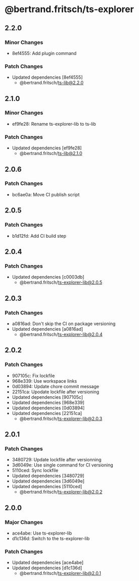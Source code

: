 # @bertrand.fritsch/ts-explorer

## 2.2.0

### Minor Changes

- 8ef4555: Add plugin command

### Patch Changes

- Updated dependencies [8ef4555]
  - @bertrand.fritsch/ts-lib@2.2.0

## 2.1.0

### Minor Changes

- ef9fe28: Rename ts-explorer-lib to ts-lib

### Patch Changes

- Updated dependencies [ef9fe28]
  - @bertrand.fritsch/ts-lib@2.1.0

## 2.0.6

### Patch Changes

- bc6ae0a: Move CI publish script

## 2.0.5

### Patch Changes

- b1d12fd: Add CI build step

## 2.0.4

### Patch Changes

- Updated dependencies [c0003db]
  - @bertrand.fritsch/ts-explorer-lib@2.0.5

## 2.0.3

### Patch Changes

- a0816ad: Don't skip the CI on package versioning
- Updated dependencies [a0816ad]
  - @bertrand.fritsch/ts-explorer-lib@2.0.4

## 2.0.2

### Patch Changes

- 907105c: Fix lockfile
- 968e339: Use workspace links
- 0d03894: Update chore commit message
- 22151ca: Upodate lockfile after versioning
- Updated dependencies [907105c]
- Updated dependencies [968e339]
- Updated dependencies [0d03894]
- Updated dependencies [22151ca]
  - @bertrand.fritsch/ts-explorer-lib@2.0.3

## 2.0.1

### Patch Changes

- 3480729: Update lockfile after versionning
- 3d6049e: Use single command for CI versioning
- 5110ced: Sync lockfile
- Updated dependencies [3480729]
- Updated dependencies [3d6049e]
- Updated dependencies [5110ced]
  - @bertrand.fritsch/ts-explorer-lib@2.0.2

## 2.0.0

### Major Changes

- ace4abe: Use ts-explorer-lib
- d1c136d: Switch to the ts-explorer-lib

### Patch Changes

- Updated dependencies [ace4abe]
- Updated dependencies [d1c136d]
  - @bertrand.fritsch/ts-explorer-lib@2.0.1
